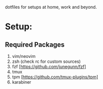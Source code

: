 dotfiles for setups at home, work and beyond.

Setup:
=====

Required Packages
---

  1. vim/neovim
  2. zsh (check rc for custom sources)
  3. fzf [https://github.com/junegunn/fzf]
  4. tmux
  5. tpm [https://github.com/tmux-plugins/tpm]
  7. karabiner
